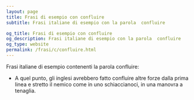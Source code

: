 ```yaml
---
layout: page
title: Frasi di esempio con confluire 
subtitle: Frasi italiane di esempio con la parola  confluire

og_title: Frasi di esempio con confluire 
og_description: Frasi italiane di esempio con la parola  confluire
og_type: website
permalink: /frasi/c/confluire.html
---
```


Frasi italiane di esempio contenenti la parola confluire:


- A quel punto, gli inglesi avrebbero fatto confluire altre forze dalla prima linea e stretto il nemico come in uno schiaccianoci, in una manovra a tenaglia.
